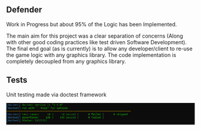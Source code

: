 ## Defender
Work in Progress but about 95% of the Logic has been Implemented.

The main aim for this project was a clear separation of concerns (Along with other good coding practices like test driven Software Development).
The final end goal (as is currently) is to allow any developer/client to re-use the game logic with any graphics library. The code implementation is completely decoupled from any graphics library.

## Tests
Unit testing made via doctest framework

![image](resources/doctest-unit-tests.png)